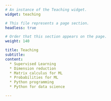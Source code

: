 ```yaml
---
# An instance of the Teaching widget.
widget: teaching

# This file represents a page section.
headless: true

# Order that this section appears on the page.
weight: 140

title: Teaching
subtitle:
content:
  * Supervised Learning
  * Dimension reduction
  * Matrix calculus for ML
  * Probabilities for ML
  * Python programming
  * Python for data science

---
```


